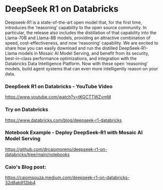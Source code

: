 # DeepSeek R1 on Databricks

Deepseek-R1 is a state-of-the-art open model that, for the first time, introduces the ‘reasoning’ capability to the open source community. In particular, the release also includes the distillation of that capability into the Llama-70B and Llama-8B models, providing an attractive combination of speed, cost-effectiveness, and now ‘reasoning’ capability. We are excited to share how you can easily download and run the distilled DeepSeek-R1-Llama models in Mosaic AI Model Serving, and benefit from its security, best-in-class performance optimizations, and integration with the Databricks Data Intelligence Platform. Now with these open ‘reasoning’ models, build agent systems that can even more intelligently reason on your data.

### DeepSeek R1 on Databricks - YouTube Video
https://www.youtube.com/watch?v=tKGCTTWZvmM

### Try on Databricks
https://www.databricks.com/blog/deepseek-r1-databricks

### Notebook Example - Deploy DeepSeek-R1 with Mosaic AI Model Serving
https://github.com/drcaiomoreno/deepseek-r1-on-databricks/tree/main/notebooks

### Caio's Blog post:
https://caiomsouza.medium.com/deepseek-r1-on-databricks-32d8ab912bb4
